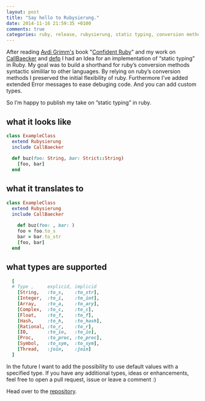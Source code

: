 ```yaml
---
layout: post
title: "Say hello to Rubysierung."
date: 2014-11-16 21:59:35 +0100
comments: true
categories: ruby, release, rubysierung, static typing, conversion methods
---
```


After reading [Avdi Grimm's](http://devblog.avdi.org/) book "[Confident Ruby](http://www.confidentruby.com/)” and my work on [CallBaecker](https://github.com/doodzik/CallBaecker) and [defp](https://github.com/doodzik/defp) I had an Idea for an implementation of “static typing” in Ruby.
My goal was to build a shorthand for ruby’s conversion methods syntactic simililar to other languages.
By relying on ruby’s conversion methods I preserved the initial flexibility of ruby. Furthermore I’ve added extended Error messages to ease debuging code. And you can add custom types.

So I’m happy to publish my take on ”static typing” in ruby.

## what it looks like
```ruby
class ExampleClass
  extend Rubysierung
  include CallBaecker
  
  def buz(foo: String, bar: Strict::String)
    [foo, bar]
  end
```
## what it translates to
```ruby
class ExampleClass
  extend Rubysierung
  include CallBaecker
  
    def buz(foo: , bar: )
    foo = foo.to_s
    bar = bar.to_str
    [foo, bar]
  end
```
## what types are supported
```ruby
  [
  # Type ,     explicid, implicid
    [String,   :to_s,    :to_str],
    [Integer,  :to_i,    :to_int],
    [Array,    :to_a,    :to_ary],
    [Complex,  :to_c,    :to_c],
    [Float,    :to_f,    :to_f],
    [Hash,     :to_h,    :to_hash],
    [Rational, :to_r,    :to_r],
    [IO,       :to_io,   :to_io],
    [Proc,     :to_proc, :to_proc],
    [Symbol,   :to_sym,  :to_sym],
    [Thread,   :join,    :join]
  ]
```


In the future I want to add the possibility to use default values with a specified type. 
If you have any additional types, ideas or enhancements, feel free to open a pull request, issue or leave a comment :)

Head over to the [repository](https://github.com/doodzik/rubysierung).

